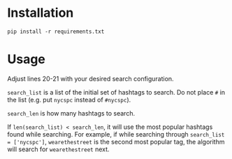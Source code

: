# Installation

```
pip install -r requirements.txt
```

# Usage
Adjust lines 20-21 with your desired search configuration.

`search_list` is a list of the initial set of hashtags to search. Do not place `#` in the list (e.g. put `nycspc` instead of `#nycspc`).

`search_len` is how many hashtags to search. 

If `len(search_list) < search_len`, it will use the most popular hashtags found while searching. For example, if while searching through `search_list = ['nycspc']`, `wearethestreet` is the second most popular tag, the algorithm will search for `wearethestreet` next.